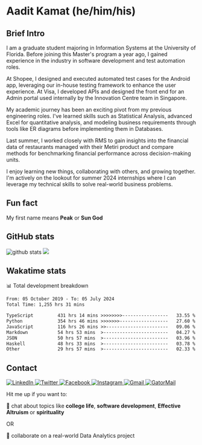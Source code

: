 # Aadit Kamat (he/him/his)

## Brief Intro
I am a graduate student majoring in Information Systems at the University of Florida. Before joining this Master's program a year ago, I gained experience in the industry in software development and test automation roles. 

At Shopee, I designed and executed automated test cases for the Android app, leveraging our in-house testing framework to enhance the user experience. At Visa, I developed APIs and designed the front end for an Admin portal used internally by the Innovation Centre team in Singapore.

My academic journey has been an exciting pivot from my previous engineering roles. I've learned skills such as Statistical Analysis, advanced Excel for quantitative analysis, and modeling business requirements through tools like ER diagrams before implementing them in Databases. 

Last summer, I worked closely with RMS to gain insights into the financial data of restaurants managed with their Metiri product and compare methods for benchmarking financial performance across decision-making units.

I enjoy learning new things, collaborating with others, and growing together. I'm actively on the lookout for summer 2024 internships where I can leverage my technical skills to solve real-world business problems.

## Fun fact
My first name means **Peak** or **Sun God**

## GitHub stats
<div>
<img src="https://github-profile-trophy.vercel.app/?username=aaditkamat&theme=onedark" alt="github stats" /> 
<img src="https://github-readme-streak-stats.herokuapp.com/?user=aaditkamat&theme=react" />
</div>

## Wakatime stats
📊 Total development breakdown
<!--START_SECTION:waka-->

```txt
From: 05 October 2019 - To: 05 July 2024
Total Time: 1,255 hrs 31 mins

TypeScript         431 hrs 14 mins >>>>>>>>-----------------   33.55 %
Python             354 hrs 46 mins >>>>>>>------------------   27.60 %
JavaScript         116 hrs 26 mins >>-----------------------   09.06 %
Markdown           54 hrs 53 mins  >------------------------   04.27 %
JSON               50 hrs 57 mins  >------------------------   03.96 %
Haskell            48 hrs 33 mins  >------------------------   03.78 %
Other              29 hrs 57 mins  >------------------------   02.33 %
```

<!--END_SECTION:waka-->
## Contact
<p>
<a href="https://www.linkedin.com/in/aaditkamat">
		<img alt="LinkedIn" src="https://img.shields.io/badge/LinkedIn-0077B5?style=for-the-badge&logo=linkedin&logoColor=white" />
</a>
<a href="https://twitter.com/aaditkamat">
		<img alt="Twitter" src="https://img.shields.io/badge/Twitter-1DA1F2?style=for-the-badge&logo=twitter&logoColor=white" />
</a>
<a href="https://facebook.com/AaditKam">
		<img alt="Facebook" src="https://img.shields.io/badge/Facebook-1877F2?style=for-the-badge&logo=facebook&logoColor=white" />
</a>
<a href="https://instagram.com/aadit_kamat/">
  <img alt="Instagram" src="https://img.shields.io/badge/Instagram-E4405F?style=for-the-badge&logo=instagram&logoColor=white"/>
</a>
<a href="mailto:playful_gambit0f@icloud.com">
   <img alt="Gmail" src="https://img.shields.io/badge/Gmail-D14836?style=for-the-badge&logo=gmail&logoColor=white"/>
</a>
<a href="mailto:aadit.kamat@ufl.edu">
   <img alt="GatorMail" src="https://img.shields.io/badge/Microsoft_Outlook-0078D4?style=for-the-badge&logo=microsoft-outlook&logoColor=white"/>
</a>
</p>

Hit me up if you want to:

💬 chat about topics like **college life**, **software development**, **Effective Altruism** or **spirituality**

OR

👯 collaborate on a real-world Data Analytics project
